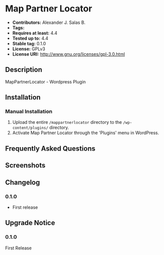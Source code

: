 # Map Partner Locator #
* **Contributors:**      Alexander J. Salas B.
* **Tags:**
* **Requires at least:** 4.4
* **Tested up to:**      4.4
* **Stable tag:**        0.1.0
* **License:**           GPLv3
* **License URI:**       http://www.gnu.org/licenses/gpl-3.0.html

## Description ##

MapPartnerLocator - Wordpress Plugin

## Installation ##

### Manual Installation ###

1. Upload the entire `/mappartnerlocator` directory to the `/wp-content/plugins/` directory.
2. Activate Map Partner Locator through the 'Plugins' menu in WordPress.

## Frequently Asked Questions ##


## Screenshots ##


## Changelog ##

### 0.1.0 ###
* First release

## Upgrade Notice ##

### 0.1.0 ###
First Release
